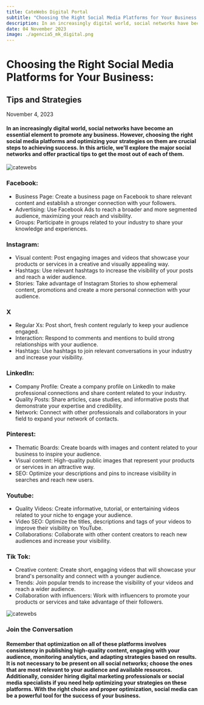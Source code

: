 ```yaml
---
title: CateWebs Digital Portal
subtitle: "Choosing the Right Social Media Platforms for Your Business: Tips and Strategies"
description: In an increasingly digital world, social networks have become an essential element to promote any business. However, choosing the right social media platforms and optimizing your strategies on them are crucial steps to achieving success. In this article, we'll explore the major social networks and offer practical tips to get the most out of each of them.
date: 04 November 2023
image: ./agencia5_mk_digital.png
---
```


# Choosing the Right Social Media Platforms for Your Business:
## Tips and Strategies

November 4, 2023


#### In an increasingly digital world, social networks have become an essential element to promote any business. However, choosing the right social media platforms and optimizing your strategies on them are crucial steps to achieving success. In this article, we'll explore the major social networks and offer practical tips to get the most out of each of them.

![catewebs](./agencia4_mk_digital.png)

### Facebook:

* Business Page: Create a business page on Facebook to share relevant content and establish a stronger connection with your followers.
* Advertising: Use Facebook Ads to reach a broader and more segmented audience, maximizing your reach and visibility.
* Groups: Participate in groups related to your industry to share your knowledge and experiences.

### Instagram:

* Visual content: Post engaging images and videos that showcase your products or services in a creative and visually appealing way.
* Hashtags: Use relevant hashtags to increase the visibility of your posts and reach a wider audience.
* Stories: Take advantage of Instagram Stories to show ephemeral content, promotions and create a more personal connection with your audience.

### X

* Regular Xs: Post short, fresh content regularly to keep your audience engaged.
* Interaction: Respond to comments and mentions to build strong relationships with your audience.
* Hashtags: Use hashtags to join relevant conversations in your industry and increase your visibility.

### LinkedIn:

* Company Profile: Create a company profile on LinkedIn to make professional connections and share content related to your industry.
* Quality Posts: Share articles, case studies, and informative posts that demonstrate your expertise and credibility.
* Network: Connect with other professionals and collaborators in your field to expand your network of contacts.

### Pinterest:

* Thematic Boards: Create boards with images and content related to your business to inspire your audience.
* Visual content: High-quality public images that represent your products or services in an attractive way.
* SEO: Optimize your descriptions and pins to increase visibility in searches and reach new users.

### Youtube:

* Quality Videos: Create informative, tutorial, or entertaining videos related to your niche to engage your audience.
* Video SEO: Optimize the titles, descriptions and tags of your videos to improve their visibility on YouTube.
* Collaborations: Collaborate with other content creators to reach new audiences and increase your visibility.

### Tik Tok:

* Creative content: Create short, engaging videos that will showcase your brand's personality and connect with a younger audience.
* Trends: Join popular trends to increase the visibility of your videos and reach a wider audience.
* Collaboration with influencers: Work with influencers to promote your products or services and take advantage of their followers.

![catewebs](./agencia6_mk_digital.png)

### Join the Conversation

#### Remember that optimization on all of these platforms involves consistency in publishing high-quality content, engaging with your audience, monitoring analytics, and adapting strategies based on results. It is not necessary to be present on all social networks; choose the ones that are most relevant to your audience and available resources. Additionally, consider hiring digital marketing professionals or social media specialists if you need help optimizing your strategies on these platforms. With the right choice and proper optimization, social media can be a powerful tool for the success of your business.